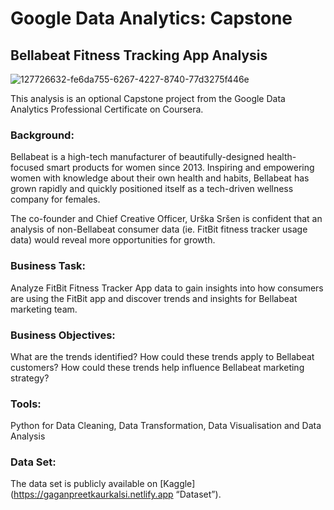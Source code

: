 # Google Data Analytics: Capstone

## Bellabeat Fitness Tracking App Analysis

![127726632-fe6da755-6267-4227-8740-77d3275f446e](https://user-images.githubusercontent.com/16343592/170406301-4b20ce53-140e-4d70-8c98-89f4bbc31efb.png)



This analysis is an optional Capstone project from the Google Data Analytics Professional Certificate on Coursera.

### Background:

Bellabeat is a high-tech manufacturer of beautifully-designed health-focused smart products for women since 2013. Inspiring and empowering women with knowledge about their own health and habits, Bellabeat has grown rapidly and quickly positioned itself as a tech-driven wellness company for females.

The co-founder and Chief Creative Officer, Urška Sršen is confident that an analysis of non-Bellabeat consumer data (ie. FitBit fitness tracker usage data) would reveal more opportunities for growth.

### Business Task:

Analyze FitBit Fitness Tracker App data to gain insights into how consumers are using the FitBit app and discover trends and insights for Bellabeat marketing team.

### Business Objectives:

What are the trends identified?
How could these trends apply to Bellabeat customers?
How could these trends help influence Bellabeat marketing strategy?

### Tools:

Python for Data Cleaning, Data Transformation, Data Visualisation and Data Analysis

### Data Set:

The data set is publicly available on [Kaggle](https://gaganpreetkaurkalsi.netlify.app “Dataset”).
